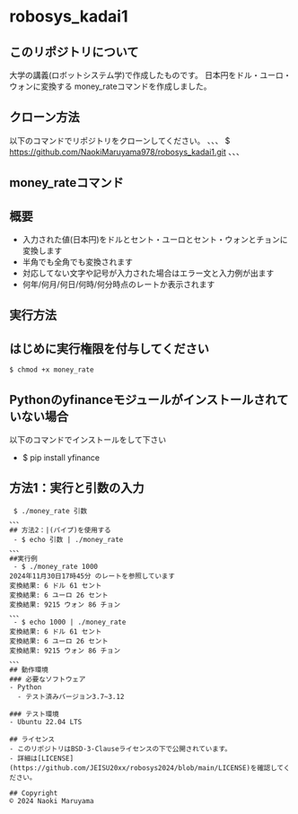 # robosys_kadai1

## このリポジトリについて
大学の講義(ロボットシステム学)で作成したものです。
日本円をドル・ユーロ・ウォンに変換する
money_rateコマンドを作成しました。

## クローン方法
以下のコマンドでリポジトリをクローンしてください。
、、、
$ https://github.com/NaokiMaruyama978/robosys_kadai1.git
、、、

## money_rateコマンド 
## 概要
 - 入力された値(日本円)をドルとセント・ユーロとセント・ウォンとチョンに変換します
 - 半角でも全角でも変換されます
 - 対応してない文字や記号が入力された場合はエラー文と入力例が出ます
 - 何年/何月/何日/何時/何分時点のレートか表示されます

## 実行方法
## はじめに実行権限を付与してください
```
$ chmod +x money_rate
```
## Pythonのyfinanceモジュールがインストールされていない場合
以下のコマンドでインストールをして下さい
 - $ pip install yfinance

## 方法1：実行と引数の入力
```
 $ ./money_rate 引数
、、、
## 方法2：|(パイプ)を使用する
 - $ echo 引数 | ./money_rate 
、、、
##実行例
 - $ ./money_rate 1000
2024年11月30日17時45分 のレートを参照しています
変換結果: 6 ドル 61 セント
変換結果: 6 ユーロ 26 セント
変換結果: 9215 ウォン 86 チョン
、、、
 - $ echo 1000 | ./money_rate 
変換結果: 6 ドル 61 セント
変換結果: 6 ユーロ 26 セント
変換結果: 9215 ウォン 86 チョン
、、、
## 動作環境  
### 必要なソフトウェア
- Python
  - テスト済みバージョン3.7~3.12

### テスト環境
- Ubuntu 22.04 LTS

## ライセンス
- このリポジトリはBSD-3-Clauseライセンスの下で公開されています。
- 詳細は[LICENSE](https://github.com/JEISU20xx/robosys2024/blob/main/LICENSE)を確認してください。

## Copyright  
© 2024 Naoki Maruyama

